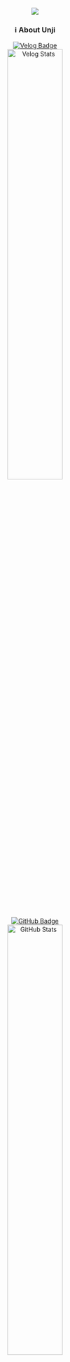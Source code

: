<br>
<div align="center">
  <img src="https://capsule-render.vercel.app/api?type=Cylinder&color=ffb6c1&height=130&section=header&text=FE%20Developer&desc=✨언지의%20끄적%20기록✨&descSize=25&fontSize=40&fontAlignY=40&descAlignY=60&textColor=000000&animation=blinking">
</div>

<div align="center">
  <h3>ℹ️ About Unji</h3>
  
  <!-- Velog -->
  <a href="https://velog.io/frozen_land" target="_blank">
    <img src="https://img.shields.io/badge/Velog-20C997?style=for-the-badge&logo=Velog&logoColor=white" alt="Velog Badge">
  </a>
  <div align="center">
    <a href="https://velog.io/@frozen_land">
      <img width="50%" src="https://velog-readme-stats.vercel.app/api?name=frozen_land&color=dark" alt="Velog Stats">
    </a>
  </div>
  <br>
  <!-- GitHub -->
  <a href="https://github.com/wkddnjswl7" target="_blank">
    <img src="https://img.shields.io/badge/GitHub-181717?style=for-the-badge&logo=GitHub&logoColor=white" alt="GitHub Badge">
  </a>
  <div align="center">
    <img width="50%" src="https://github-readme-stats.vercel.app/api?username=wkddnjswl7&theme=swift&show_icons=true" alt="GitHub Stats">
  </div>
  <br>
  <!-- Notion -->
  <a href="https://www.notion.so/128a89f23f19801ea372ebf1caeba63c?v=14aa89f23f1980cba0eb000cc5a7588e" target="_blank">
    <img src="https://img.shields.io/badge/Notion-000000?style=for-the-badge&logo=Notion&logoColor=white" alt="Notion Badge">
  </a>
</div>

---

<h3 align="center">🛠️ My Tech Stack</h3>

<table align="center">
  <tr>
    <td align="center">
      <h4>📚 Frameworks</h4>
    </td>
    <td align="center">
      <h4>💻 IDEs/Editors</h4>
    </td>
    <td align="center">
      <h4>📋 Languages</h4>
    </td>
  </tr>
  
  <tr>
  <td align="center">
    <img src="https://img.shields.io/badge/MUI-%230081CB.svg?style=for-the-badge&logo=mui&logoColor=white" alt="MUI">
    <img src="https://img.shields.io/badge/tailwindcss-%2338B2AC.svg?style=for-the-badge&logo=tailwind-css&logoColor=white" alt="TailwindCSS"><br>
    <img src="https://img.shields.io/badge/node.js-6DA55F?style=for-the-badge&logo=node.js&logoColor=white" alt="NodeJS"><br>
    <img src="https://img.shields.io/badge/react-%2320232a.svg?style=for-the-badge&logo=react&logoColor=%2361DAFB" alt="React">
    <img src="https://img.shields.io/badge/react_native-%2320232a.svg?style=for-the-badge&logo=react&logoColor=%2361DAFB" alt="React Native"><br>
    <img src="https://img.shields.io/badge/-React%20Query-FF4154?style=for-the-badge&logo=react%20query&logoColor=white" alt="React Query">
    <img src="https://img.shields.io/badge/React_Router-CA4245?style=for-the-badge&logo=react-router&logoColor=white" alt="React Router">
  </td>
    
  <td align="center">
    <img src="https://img.shields.io/badge/Visual%20Studio%20Code-0078d7.svg?style=for-the-badge&logo=visual-studio-code&logoColor=white" alt="Visual Studio Code"><br>
    <img src="https://img.shields.io/badge/IntelliJIDEA-000000.svg?style=for-the-badge&logo=intellij-idea&logoColor=white" alt="IntelliJ IDEA">
  </td>
    
  <td align="center">
    <img src="https://img.shields.io/badge/markdown-%23000000.svg?style=for-the-badge&logo=markdown&logoColor=white" alt="Markdown Badge" /><br>
    <img src="https://img.shields.io/badge/css3-%231572B6.svg?style=for-the-badge&logo=css3&logoColor=white" alt="CSS3 Badge" />
    <img src="https://img.shields.io/badge/html5-%23E34F26.svg?style=for-the-badge&logo=html5&logoColor=white" alt="HTML5 Badge" /><br>
    <img src="https://img.shields.io/badge/javascript-%23323330.svg?style=for-the-badge&logo=javascript&logoColor=%23F7DF1E" alt="JavaScript Badge" />
    <img src="https://img.shields.io/badge/typescript-%23007ACC.svg?style=for-the-badge&logo=typescript&logoColor=white" alt="TypeScript Badge" />
  </td>
  </tr>
</table>

